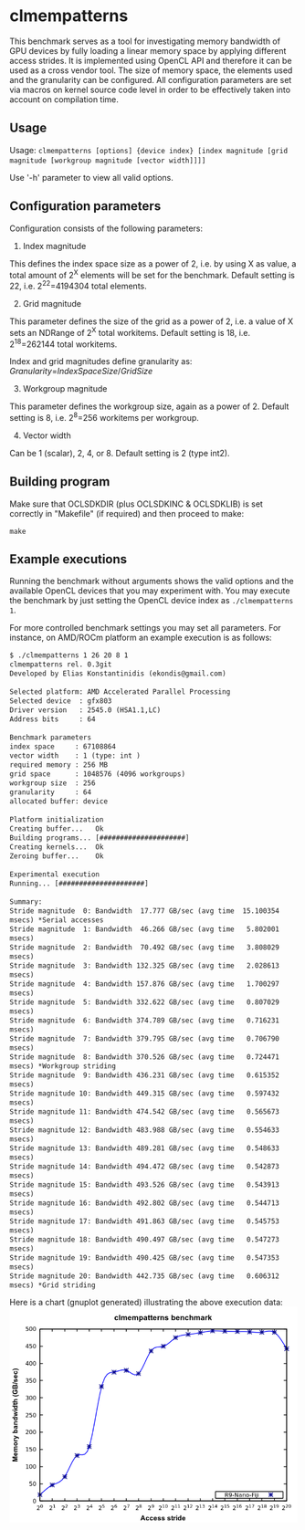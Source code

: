# clmempatterns
This benchmark serves as a tool for investigating memory bandwidth of GPU devices by fully loading a linear memory space by applying different access strides. It is implemented using OpenCL API and therefore it can be used as a cross vendor tool. The size of memory space, the elements used and the granularity can be configured. All configuration parameters are set via macros on kernel source code level in order to be effectively taken into account on compilation time.

Usage
-----

Usage: `clmempatterns [options] {device index} [index magnitude [grid magnitude [workgroup magnitude [vector width]]]]`

Use '-h' parameter to view all valid options.

Configuration parameters
--------------

Configuration consists of the following parameters:

1. Index magnitude

 This defines the index space size as a power of 2, i.e. by using X as value, a total amount of 2<sup>X</sup> elements will be set for the benchmark. Default setting is 22, i.e. 2<sup>22</sup>=4194304 total elements.

2. Grid magnitude

 This parameter defines the size of the grid as a power of 2, i.e. a value of X sets an NDRange of 2<sup>X</sup> total workitems. Default setting is 18, i.e. 2<sup>18</sup>=262144 total workitems.

 Index and grid magnitudes define granularity as: *Granularity*=*IndexSpaceSize*/*GridSize*

3. Workgroup magnitude

 This parameter defines the workgroup size, again as a power of 2. Default setting is 8, i.e. 2<sup>8</sup>=256 workitems per workgroup.

4. Vector width

 Can be 1 (scalar), 2, 4, or 8. Default setting is 2 (type int2).

Building program
--------------

Make sure that OCLSDKDIR (plus OCLSDKINC & OCLSDKLIB) is set correctly in "Makefile" (if required) and then proceed to make:

```
make
```

Example executions
--------------

Running the benchmark without arguments shows the valid options and the available OpenCL devices that you may experiment with. You may execute the benchmark by just setting the OpenCL device index as `./clmempatterns 1`.

For more controlled benchmark settings you may set all parameters. For instance, on AMD/ROCm platform an example execution is as follows:

```
$ ./clmempatterns 1 26 20 8 1
clmempatterns rel. 0.3git
Developed by Elias Konstantinidis (ekondis@gmail.com)

Selected platform: AMD Accelerated Parallel Processing
Selected device  : gfx803
Driver version   : 2545.0 (HSA1.1,LC)
Address bits     : 64

Benchmark parameters
index space     : 67108864
vector width    : 1 (type: int )
required memory : 256 MB
grid space      : 1048576 (4096 workgroups)
workgroup size  : 256
granularity     : 64
allocated buffer: device

Platform initialization
Creating buffer...   Ok
Building programs... [#####################]
Creating kernels...  Ok
Zeroing buffer...    Ok

Experimental execution
Running... [#####################]

Summary:
Stride magnitude  0: Bandwidth  17.777 GB/sec (avg time  15.100354 msecs) *Serial accesses
Stride magnitude  1: Bandwidth  46.266 GB/sec (avg time   5.802001 msecs)
Stride magnitude  2: Bandwidth  70.492 GB/sec (avg time   3.808029 msecs)
Stride magnitude  3: Bandwidth 132.325 GB/sec (avg time   2.028613 msecs)
Stride magnitude  4: Bandwidth 157.876 GB/sec (avg time   1.700297 msecs)
Stride magnitude  5: Bandwidth 332.622 GB/sec (avg time   0.807029 msecs)
Stride magnitude  6: Bandwidth 374.789 GB/sec (avg time   0.716231 msecs)
Stride magnitude  7: Bandwidth 379.795 GB/sec (avg time   0.706790 msecs)
Stride magnitude  8: Bandwidth 370.526 GB/sec (avg time   0.724471 msecs) *Workgroup striding
Stride magnitude  9: Bandwidth 436.231 GB/sec (avg time   0.615352 msecs)
Stride magnitude 10: Bandwidth 449.315 GB/sec (avg time   0.597432 msecs)
Stride magnitude 11: Bandwidth 474.542 GB/sec (avg time   0.565673 msecs)
Stride magnitude 12: Bandwidth 483.988 GB/sec (avg time   0.554633 msecs)
Stride magnitude 13: Bandwidth 489.281 GB/sec (avg time   0.548633 msecs)
Stride magnitude 14: Bandwidth 494.472 GB/sec (avg time   0.542873 msecs)
Stride magnitude 15: Bandwidth 493.526 GB/sec (avg time   0.543913 msecs)
Stride magnitude 16: Bandwidth 492.802 GB/sec (avg time   0.544713 msecs)
Stride magnitude 17: Bandwidth 491.863 GB/sec (avg time   0.545753 msecs)
Stride magnitude 18: Bandwidth 490.497 GB/sec (avg time   0.547273 msecs)
Stride magnitude 19: Bandwidth 490.425 GB/sec (avg time   0.547353 msecs)
Stride magnitude 20: Bandwidth 442.735 GB/sec (avg time   0.606312 msecs) *Grid striding
```

Here is a chart (gnuplot generated) illustrating the above execution data:
![R9-Nano ROCm execution results](https://raw.githubusercontent.com/ekondis/clmempatterns/other-stuff/img/fiji.png "clmempatterns example execution")
